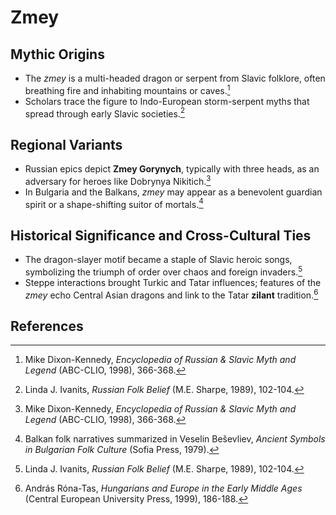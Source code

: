 # Zmey

## Mythic Origins
- The *zmey* is a multi-headed dragon or serpent from Slavic folklore, often breathing fire and inhabiting mountains or caves.[^1]
- Scholars trace the figure to Indo-European storm-serpent myths that spread through early Slavic societies.[^2]

## Regional Variants
- Russian epics depict **Zmey Gorynych**, typically with three heads, as an adversary for heroes like Dobrynya Nikitich.[^1]
- In Bulgaria and the Balkans, *zmey* may appear as a benevolent guardian spirit or a shape-shifting suitor of mortals.[^3]

## Historical Significance and Cross-Cultural Ties
- The dragon-slayer motif became a staple of Slavic heroic songs, symbolizing the triumph of order over chaos and foreign invaders.[^2]
- Steppe interactions brought Turkic and Tatar influences; features of the *zmey* echo Central Asian dragons and link to the Tatar **zilant** tradition.[^4]

## References
[^1]: Mike Dixon-Kennedy, *Encyclopedia of Russian & Slavic Myth and Legend* (ABC-CLIO, 1998), 366-368.
[^2]: Linda J. Ivanits, *Russian Folk Belief* (M.E. Sharpe, 1989), 102-104.
[^3]: Balkan folk narratives summarized in Veselin Beševliev, *Ancient Symbols in Bulgarian Folk Culture* (Sofia Press, 1979).
[^4]: András Róna-Tas, *Hungarians and Europe in the Early Middle Ages* (Central European University Press, 1999), 186-188.
